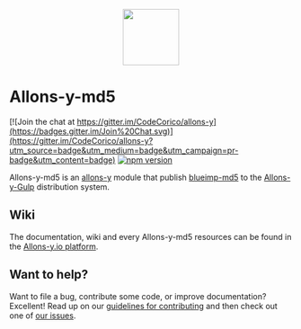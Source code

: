 <p align="center"><img src="http://codecorico.com/allons-y-logo.png" height="100" /></p>

# Allons-y-md5

[![Join the chat at https://gitter.im/CodeCorico/allons-y](https://badges.gitter.im/Join%20Chat.svg)](https://gitter.im/CodeCorico/allons-y?utm_source=badge&utm_medium=badge&utm_campaign=pr-badge&utm_content=badge)
[![npm version](https://badge.fury.io/js/allons-y-md5.svg)](https://badge.fury.io/js/allons-y-md5)

Allons-y-md5 is an [allons-y](https://github.com/CodeCorico/allons-y) module that publish [blueimp-md5](https://www.npmjs.com/package/blueimp-md5) to the [Allons-y-Gulp](https://www.npmjs.com/package/allons-y-gulp) distribution system.

## Wiki

The documentation, wiki and every Allons-y-md5 resources can be found in the [Allons-y.io platform](https://allons-y.io).

## Want to help?

Want to file a bug, contribute some code, or improve documentation? Excellent! Read up on our [guidelines for contributing](CONTRIBUTING.md) and then check out one of [our issues](https://github.com/CodeCorico/allons-y-md5/issues).
